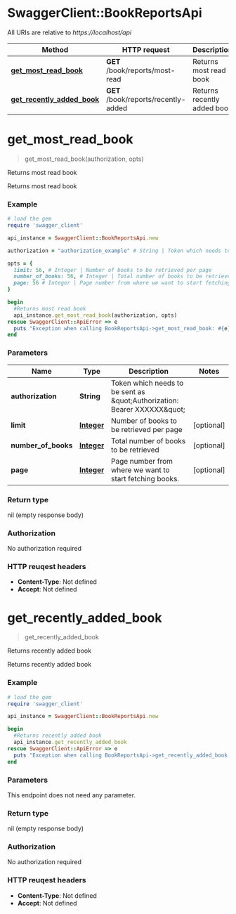 # SwaggerClient::BookReportsApi

All URIs are relative to *https://localhost/api*

Method | HTTP request | Description
------------- | ------------- | -------------
[**get_most_read_book**](BookReportsApi.md#get_most_read_book) | **GET** /book/reports/most-read | Returns most read book
[**get_recently_added_book**](BookReportsApi.md#get_recently_added_book) | **GET** /book/reports/recently-added | Returns recently added book


# **get_most_read_book**
> get_most_read_book(authorization, opts)

Returns most read book

Returns most read book

### Example
```ruby
# load the gem
require 'swagger_client'

api_instance = SwaggerClient::BookReportsApi.new

authorization = "authorization_example" # String | Token which needs to be sent as \"Authorization: Bearer XXXXXX\" 

opts = { 
  limit: 56, # Integer | Number of books to be retrieved per page
  number_of_books: 56, # Integer | Total number of books to be retrieved
  page: 56 # Integer | Page number from where we want to start fetching books.
}

begin
  #Returns most read book
  api_instance.get_most_read_book(authorization, opts)
rescue SwaggerClient::ApiError => e
  puts "Exception when calling BookReportsApi->get_most_read_book: #{e}"
end
```

### Parameters

Name | Type | Description  | Notes
------------- | ------------- | ------------- | -------------
 **authorization** | **String**| Token which needs to be sent as \&quot;Authorization: Bearer XXXXXX\&quot;  | 
 **limit** | [**Integer**](.md)| Number of books to be retrieved per page | [optional] 
 **number_of_books** | [**Integer**](.md)| Total number of books to be retrieved | [optional] 
 **page** | [**Integer**](.md)| Page number from where we want to start fetching books. | [optional] 

### Return type

nil (empty response body)

### Authorization

No authorization required

### HTTP reuqest headers

 - **Content-Type**: Not defined
 - **Accept**: Not defined



# **get_recently_added_book**
> get_recently_added_book

Returns recently added book

Returns recently added book

### Example
```ruby
# load the gem
require 'swagger_client'

api_instance = SwaggerClient::BookReportsApi.new

begin
  #Returns recently added book
  api_instance.get_recently_added_book
rescue SwaggerClient::ApiError => e
  puts "Exception when calling BookReportsApi->get_recently_added_book: #{e}"
end
```

### Parameters
This endpoint does not need any parameter.

### Return type

nil (empty response body)

### Authorization

No authorization required

### HTTP reuqest headers

 - **Content-Type**: Not defined
 - **Accept**: Not defined



